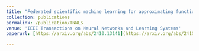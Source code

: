 ```yaml
---
title: "Federated scientific machine learning for approximating functions and solving differential equations with data heterogeneity"
collection: publications
permalink: /publication/TNNLS
venue: 'IEEE Transactions on Neural Networks and Learning Systems'
paperurl: [https://arxiv.org/abs/2410.13141](https://arxiv.org/abs/2410.13141)

---
```

